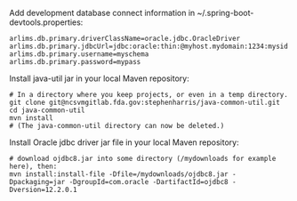 Add development database connect information in ~/.spring-boot-devtools.properties:
```
arlims.db.primary.driverClassName=oracle.jdbc.OracleDriver
arlims.db.primary.jdbcUrl=jdbc:oracle:thin:@myhost.mydomain:1234:mysid
arlims.db.primary.username=myschema
arlims.db.primary.password=mypass
```

Install java-util jar in your local Maven repository:
```
# In a directory where you keep projects, or even in a temp directory.
git clone git@ncsvmgitlab.fda.gov:stephenharris/java-common-util.git
cd java-common-util
mvn install
# (The java-common-util directory can now be deleted.)
```

Install Oracle jdbc driver jar file in your local Maven repository:
```
# download ojdbc8.jar into some directory (/mydownloads for example here), then:
mvn install:install-file -Dfile=/mydownloads/ojdbc8.jar -Dpackaging=jar -DgroupId=com.oracle -DartifactId=ojdbc8 -Dversion=12.2.0.1
```

